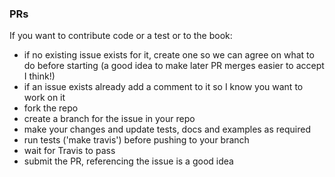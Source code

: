 ### PRs
If you want to contribute code or a test or to the book:
- if no existing issue exists for it, create one so we can agree on what to do before starting (a good idea 
to make later PR merges easier to accept I think!)
- if an issue exists already add a comment to it so I know you want to work on it
- fork the repo
- create a branch for the issue in your repo
- make your changes and update tests, docs and examples as required
- run tests ('make travis') before pushing to your branch
- wait for Travis to pass
- submit the PR, referencing the issue is a good idea

